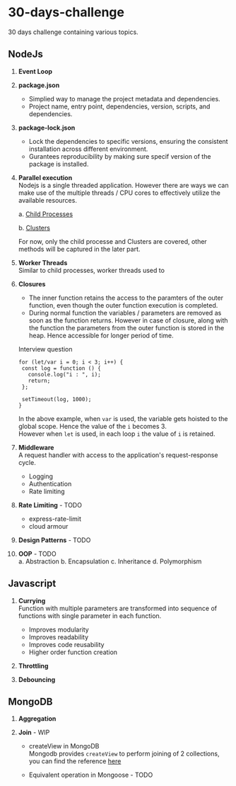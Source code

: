 # 30-days-challenge
30 days challenge containing various topics. 

## NodeJs 

1. **Event Loop**  

2. **package.json**  
   * Simplied way to manage the project metadata and dependencies. 
   * Project name, entry point, dependencies, version, scripts, and dependencies. 

3. **package-lock.json**  
   * Lock the dependencies to specific versions, ensuring the consistent installation across different environment. 
   * Gurantees reproducibility by making sure specif version of the package is installed. 

4. **Parallel execution**   
Nodejs is a single threaded application. However there are ways we can make use of the multiple threads / CPU cores to effectively utilize the available resources. 

   a. [Child Processes](https://github.com/kk2491/30-days-revision-challenge/blob/main/nodejs-parallel-execution/child-processes/REAMDE.md) 
   
   b. [Clusters](https://github.com/kk2491/30-days-revision-challenge/blob/main/nodejs-parallel-execution/clusters/README.md)

   For now, only the child processe and Clusters are covered, other methods will be captured in the later part. 

5. **Worker Threads**  
Similar to child processes, worker threads used to 


6. **Closures**     
   * The inner function retains the access to the paramters of the outer function, even though the outer function execution is completed.  
   * During normal function the variables / parameters are removed as soon as the function returns. However in case of closure, along with the function the parameters from the outer function is stored in the heap. Hence accessible for longer period of time.   

   Interview question  

   ```
   for (let/var i = 0; i < 3; i++) {
    const log = function () {
      console.log("i : ", i);
      return;
    };

    setTimeout(log, 1000);
   }
   ```
   
   In the above example, when `var` is used, the variable gets hoisted to the global scope. Hence the value of the `i` becomes 3.   
   However when `let` is used, in each loop `i` the value of `i` is retained. 

5. **Middleware**  
   A request handler with access to the application's request-response cycle.  
   * Logging 
   * Authentication
   * Rate limiting 

6. **Rate Limiting**  - TODO 
   * express-rate-limit 
   * cloud armour 

7. **Design Patterns** - TODO  

8. **OOP** - TODO     
   a. Abstraction
   b. Encapsulation
   c. Inheritance
   d. Polymorphism 

## Javascript 

1. **Currying**  
Function with multiple parameters are transformed into sequence of functions with single parameter in each function.  
   * Improves modularity 
   * Improves readability 
   * Improves code reusability 
   * Higher order function creation 


1. **Throttling**  

2. **Debouncing**    

## MongoDB 

1. **Aggregation**   

2. **Join** - WIP  
   * createView in MongoDB    
       Mongodb provides `createView` to perform joining of 2 collections, you can find the reference [here](https://www.mongodb.com/docs/manual/core/views/join-collections-with-view/#:~:text=You%20can%20use%20%24lookup%20to,construct%20or%20maintain%20complex%20pipelines.)

   * Equivalent operation in Mongoose - TODO  

   
